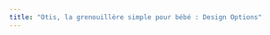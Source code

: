 ```yaml
---
title: "Otis, la grenouillère simple pour bébé : Design Options"
---
```


<DesignOptions design='otis' />
